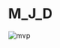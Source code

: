 # M_J_D
![mvp](https://user-images.githubusercontent.com/60467856/147796624-99ac5b34-aba2-4e5a-b909-39177db2dae2.gif)
